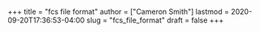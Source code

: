 +++
title = "fcs file format"
author = ["Cameron Smith"]
lastmod = 2020-09-20T17:36:53-04:00
slug = "fcs_file_format"
draft = false
+++
